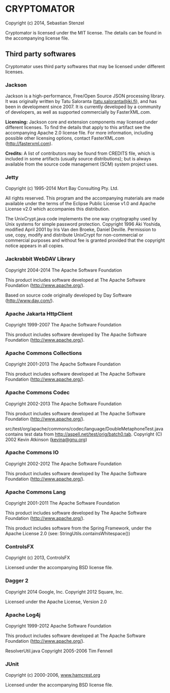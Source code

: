 # CRYPTOMATOR
Copyright (c) 2014, Sebastian Stenzel

Cryptomator is licensed under the MIT license. The details can be found in the accompanying license file.

## Third party softwares

Cryptomator uses third party softwares that may be licensed under different licenses.

### Jackson
Jackson is a high-performance, Free/Open Source JSON processing library.
It was originally written by Tatu Saloranta (tatu.saloranta@iki.fi), and has
been in development since 2007.
It is currently developed by a community of developers, as well as supported
commercially by FasterXML.com.

**Licensing:** Jackson core and extension components may licensed under different licenses.
To find the details that apply to this artifact see the accompanying Apache 2.0 license file.
For more information, including possible other licensing options, contact
FasterXML.com (http://fasterxml.com).

**Credits:** A list of contributors may be found from CREDITS file, which is included
in some artifacts (usually source distributions); but is always available
from the source code management (SCM) system project uses.

### Jetty
Copyright (c) 1995-2014 Mort Bay Consulting Pty. Ltd.

All rights reserved. This program and the accompanying materials
are made available under the terms of the Eclipse Public License v1.0
and Apache License v2.0 which accompanies this distribution.

The UnixCrypt.java code implements the one way cryptography used by
Unix systems for simple password protection.  Copyright 1996 Aki Yoshida,
modified April 2001  by Iris Van den Broeke, Daniel Deville.
Permission to use, copy, modify and distribute UnixCrypt
for non-commercial or commercial purposes and without fee is
granted provided that the copyright notice appears in all copies.

### Jackrabbit WebDAV Library
Copyright 2004-2014 The Apache Software Foundation

This product includes software developed at The Apache Software Foundation (http://www.apache.org/).

Based on source code originally developed by Day Software (http://www.day.com/).

### Apache Jakarta HttpClient
Copyright 1999-2007 The Apache Software Foundation

This product includes software developed by The Apache Software Foundation (http://www.apache.org/).

### Apache Commons Collections
Copyright 2001-2013 The Apache Software Foundation

This product includes software developed at The Apache Software Foundation (http://www.apache.org/).

### Apache Commons Codec
Copyright 2002-2013 The Apache Software Foundation

This product includes software developed at The Apache Software Foundation (http://www.apache.org/).

src/test/org/apache/commons/codec/language/DoubleMetaphoneTest.java contains test data
from http://aspell.net/test/orig/batch0.tab. Copyright (C) 2002 Kevin Atkinson (kevina@gnu.org)

### Apache Commons IO
Copyright 2002-2012 The Apache Software Foundation

This product includes software developed by The Apache Software Foundation (http://www.apache.org/).

### Apache Commons Lang
Copyright 2001-2011 The Apache Software Foundation

This product includes software developed by The Apache Software Foundation (http://www.apache.org/).

This product includes software from the Spring Framework,
under the Apache License 2.0 (see: StringUtils.containsWhitespace())

### ControlsFX
Copyright (c) 2013, ControlsFX

Licensed under the accompanying BSD license file.

### Dagger 2
Copyright 2014 Google, Inc.
Copyright 2012 Square, Inc.

Licensed under the Apache License, Version 2.0

### Apache Log4j
Copyright 1999-2012 Apache Software Foundation

This product includes software developed at The Apache Software Foundation (http://www.apache.org/).

ResolverUtil.java Copyright 2005-2006 Tim Fennell

### JUnit
Copyright (c) 2000-2006, www.hamcrest.org

Licensed under the accompanying BSD license file.
